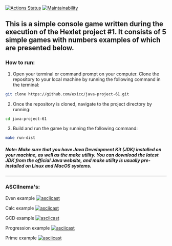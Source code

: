 [![Actions Status](https://github.com/exicc/java-project-61/workflows/hexlet-check/badge.svg)](https://github.com/exicc/java-project-61/actions)
[![Maintainability](https://api.codeclimate.com/v1/badges/f4ed57ac46ee52dc4dde/maintainability)](https://codeclimate.com/github/exicc/java-project-61/maintainability)


## This is a simple console game written during the execution of the Hexlet project #1. It consists of 5 simple games with numbers examples of which are presented below.

### How to run:
1. Open your terminal or command prompt on your computer.
   Clone the repository to your local machine by running the following command in the terminal:
```bash
git clone https://github.com/exicc/java-project-61.git
```

2. Once the repository is cloned, navigate to the project directory by running:
```bash
cd java-project-61
```

3. Build and run the game by running the following command:
```bash
make run-dist
```

##### _Note: Make sure that you have Java Development Kit (JDK) installed on your machine, as well as the make utility. You can download the latest JDK from the official Java website, and make utility is usually pre-installed on Linux and MacOS systems._
----
### ASCIInema's:

Even example
[![asciicast](https://asciinema.org/a/SqS2ZcIUyWcAEGku1F9bTW4G5.svg)](https://asciinema.org/a/SqS2ZcIUyWcAEGku1F9bTW4G5)

Calc example
[![asciicast](https://asciinema.org/a/LRWfJM2H5iHtPWDKTNaFadE2q.svg)](https://asciinema.org/a/LRWfJM2H5iHtPWDKTNaFadE2q)

GCD example
[![asciicast](https://asciinema.org/a/UFIUgwCDiOM6lJrz1HtQmNQWd.svg)](https://asciinema.org/a/UFIUgwCDiOM6lJrz1HtQmNQWd)

Progression example
[![asciicast](https://asciinema.org/a/RvWMsXA2CGmZum0UVLJZT1Y1F.svg)](https://asciinema.org/a/RvWMsXA2CGmZum0UVLJZT1Y1F)

Prime example
[![asciicast](https://asciinema.org/a/yyJaM2OespXVQmi2DfIRbfvKh.svg)](https://asciinema.org/a/yyJaM2OespXVQmi2DfIRbfvKh)
